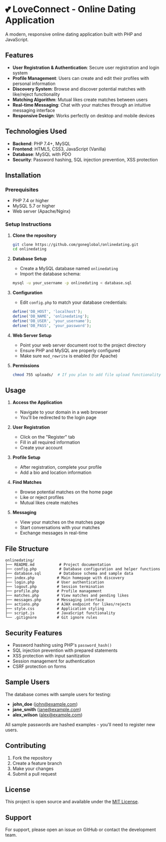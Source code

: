 # 💕 LoveConnect - Online Dating Application

A modern, responsive online dating application built with PHP and JavaScript.

## Features

- **User Registration & Authentication**: Secure user registration and login system
- **Profile Management**: Users can create and edit their profiles with personal information
- **Discovery System**: Browse and discover potential matches with like/reject functionality
- **Matching Algorithm**: Mutual likes create matches between users
- **Real-time Messaging**: Chat with your matches through an intuitive messaging interface
- **Responsive Design**: Works perfectly on desktop and mobile devices

## Technologies Used

- **Backend**: PHP 7.4+, MySQL
- **Frontend**: HTML5, CSS3, JavaScript (Vanilla)
- **Database**: MySQL with PDO
- **Security**: Password hashing, SQL injection prevention, XSS protection

## Installation

### Prerequisites

- PHP 7.4 or higher
- MySQL 5.7 or higher
- Web server (Apache/Nginx)

### Setup Instructions

1. **Clone the repository**
   ```bash
   git clone https://github.com/goneglobal/onlinedating.git
   cd onlinedating
   ```

2. **Database Setup**
   - Create a MySQL database named `onlinedating`
   - Import the database schema:
   ```bash
   mysql -u your_username -p onlinedating < database.sql
   ```

3. **Configuration**
   - Edit `config.php` to match your database credentials:
   ```php
   define('DB_HOST', 'localhost');
   define('DB_NAME', 'onlinedating');
   define('DB_USER', 'your_username');
   define('DB_PASS', 'your_password');
   ```

4. **Web Server Setup**
   - Point your web server document root to the project directory
   - Ensure PHP and MySQL are properly configured
   - Make sure `mod_rewrite` is enabled (for Apache)

5. **Permissions**
   ```bash
   chmod 755 uploads/  # If you plan to add file upload functionality
   ```

## Usage

1. **Access the Application**
   - Navigate to your domain in a web browser
   - You'll be redirected to the login page

2. **User Registration**
   - Click on the "Register" tab
   - Fill in all required information
   - Create your account

3. **Profile Setup**
   - After registration, complete your profile
   - Add a bio and location information

4. **Find Matches**
   - Browse potential matches on the home page
   - Like or reject profiles
   - Mutual likes create matches

5. **Messaging**
   - View your matches on the matches page
   - Start conversations with your matches
   - Exchange messages in real-time

## File Structure

```
onlinedating/
├── README.md           # Project documentation
├── config.php          # Database configuration and helper functions
├── database.sql        # Database schema and sample data
├── index.php          # Main homepage with discovery
├── login.php          # User authentication
├── logout.php         # Session termination
├── profile.php        # Profile management
├── matches.php        # View matches and pending likes
├── messages.php       # Messaging interface
├── actions.php        # AJAX endpoint for likes/rejects
├── style.css          # Application styling
├── script.js          # JavaScript functionality
└── .gitignore         # Git ignore rules
```

## Security Features

- Password hashing using PHP's `password_hash()`
- SQL injection prevention with prepared statements
- XSS protection with input sanitization
- Session management for authentication
- CSRF protection on forms

## Sample Users

The database comes with sample users for testing:
- **john_doe** (john@example.com)
- **jane_smith** (jane@example.com)  
- **alex_wilson** (alex@example.com)

All sample passwords are hashed examples - you'll need to register new users.

## Contributing

1. Fork the repository
2. Create a feature branch
3. Make your changes
4. Submit a pull request

## License

This project is open source and available under the [MIT License](LICENSE).

## Support

For support, please open an issue on GitHub or contact the development team.
